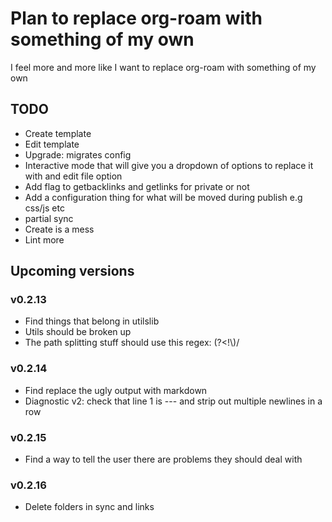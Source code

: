 # Plan to replace org-roam with something of my own
I feel more and more like I want to replace org-roam with something of my own

## TODO
- Create template
- Edit template
- Upgrade: migrates config
- Interactive mode that will give you a dropdown of options to replace it with and edit file option
- Add flag to getbacklinks and getlinks for private or not
- Add a configuration thing for what will be moved during publish e.g css/js etc
- partial sync
- Create is a mess
- Lint more

## Upcoming versions
### v0.2.13
- Find things that belong in utilslib
- Utils should be broken up
- The path splitting stuff should use this regex: (?<!\\)/
### v0.2.14
- Find replace the ugly output with markdown
- Diagnostic v2: check that line 1 is --- and strip out multiple newlines in a row
### v0.2.15
- Find a way to tell the user there are problems they should deal with
### v0.2.16
- Delete folders in sync and links











